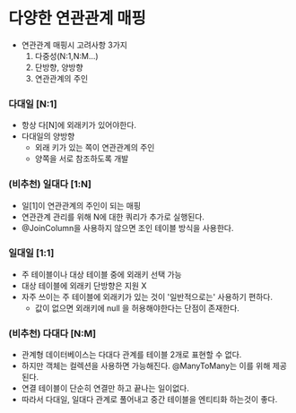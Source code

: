 # 다양한 연관관계 매핑

- 연관관계 매핑시 고려사항 3가지  
    1. 다중성(N:1,N:M...)
    2. 단방향, 양방향
    3. 연관관계의 주인

### 다대일 [N:1]
- 항상 다[N]에 외래키가 있어야한다.  
- 다대일의 양방향  
    - 외래 키가 있는 쪽이 연관관계의 주인
    - 양쪽을 서로 참조하도록 개발

### (비추천) 일대다 [1:N] 
- 일[1]이 연관관계의 주인이 되는 매핑
- 연관관계 관리를 위해 N에 대한 쿼리가 추가로 실행된다.
- @JoinColumn을 사용하지 않으면 조인 테이블 방식을 사용한다.  

### 일대일 [1:1]
- 주 테이블이나 대상 테이블 중에 외래키 선택 가능
- 대상 테이블에 외래키 단방향은 지원 X
- 자주 쓰이는 주 테이블에 외래키가 있는 것이 '일반적으로는' 사용하기 편하다.  
    - 값이 없으면 외래키에 null 을 허용해야한다는 단점이 존재한다.

### (비추천) 다대다 [N:M]
- 관계형 데이터베이스는 다대다 관계를 테이블 2개로 표현할 수 없다.  
- 하지만 객체는 컬렉션을 사용하면 가능해진다. @ManyToMany는 이를 위해 제공된다.  
- 연결 테이블이 단순히 연결만 하고 끝나는 일이없다.  
- 따라서 다대일, 일대다 관계로 풀어내고 중간 테이블을 엔티티화 하는것이 좋다.   
